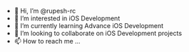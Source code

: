 - 👋 Hi, I’m @rupesh-rc
- 👀 I’m interested in iOS Development
- 🌱 I’m currently learning Advance iOS Development
- 💞️ I’m looking to collaborate on iOS Development projects
- 📫 How to reach me ...

<!---
rupesh-rc/rupesh-rc is a ✨ special ✨ repository because its `README.md` (this file) appears on your GitHub profile.
You can click the Preview link to take a look at your changes.
--->
